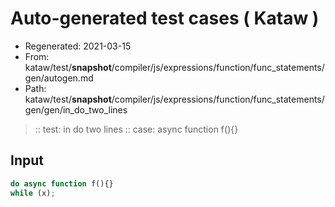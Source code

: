 # Auto-generated test cases ( Kataw )
- Regenerated: 2021-03-15
- From: kataw/test/__snapshot__/compiler/js/expressions/function/func_statements/gen/autogen.md
- Path: kataw/test/__snapshot__/compiler/js/expressions/function/func_statements/gen/gen/in_do_two_lines
> :: test: in do two lines
> :: case: async function f(){}
## Input

`````js
do async function f(){}
while (x);
`````
